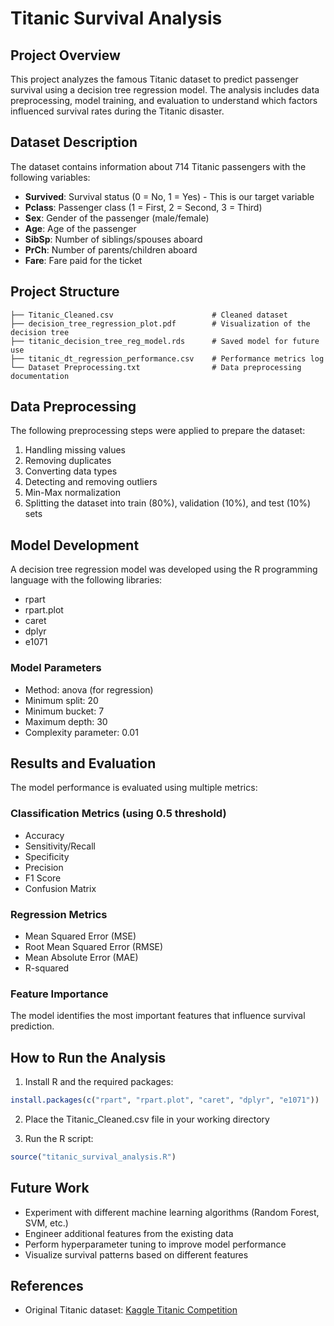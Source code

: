 # Titanic Survival Analysis

## Project Overview
This project analyzes the famous Titanic dataset to predict passenger survival using a decision tree regression model. The analysis includes data preprocessing, model training, and evaluation to understand which factors influenced survival rates during the Titanic disaster.

## Dataset Description
The dataset contains information about 714 Titanic passengers with the following variables:

- **Survived**: Survival status (0 = No, 1 = Yes) - This is our target variable
- **Pclass**: Passenger class (1 = First, 2 = Second, 3 = Third)
- **Sex**: Gender of the passenger (male/female)
- **Age**: Age of the passenger
- **SibSp**: Number of siblings/spouses aboard
- **PrCh**: Number of parents/children aboard
- **Fare**: Fare paid for the ticket

## Project Structure
```
├── Titanic_Cleaned.csv                      # Cleaned dataset
├── decision_tree_regression_plot.pdf        # Visualization of the decision tree
├── titanic_decision_tree_reg_model.rds      # Saved model for future use
├── titanic_dt_regression_performance.csv    # Performance metrics log
└── Dataset Preprocessing.txt                # Data preprocessing documentation
```

## Data Preprocessing
The following preprocessing steps were applied to prepare the dataset:
1. Handling missing values
2. Removing duplicates
3. Converting data types
4. Detecting and removing outliers
5. Min-Max normalization
6. Splitting the dataset into train (80%), validation (10%), and test (10%) sets

## Model Development
A decision tree regression model was developed using the R programming language with the following libraries:
- rpart
- rpart.plot
- caret
- dplyr
- e1071

### Model Parameters
- Method: anova (for regression)
- Minimum split: 20
- Minimum bucket: 7
- Maximum depth: 30
- Complexity parameter: 0.01

## Results and Evaluation
The model performance is evaluated using multiple metrics:

### Classification Metrics (using 0.5 threshold)
- Accuracy
- Sensitivity/Recall
- Specificity
- Precision
- F1 Score
- Confusion Matrix

### Regression Metrics
- Mean Squared Error (MSE)
- Root Mean Squared Error (RMSE)
- Mean Absolute Error (MAE)
- R-squared

### Feature Importance
The model identifies the most important features that influence survival prediction.

## How to Run the Analysis
1. Install R and the required packages:
```R
install.packages(c("rpart", "rpart.plot", "caret", "dplyr", "e1071"))
```

2. Place the Titanic_Cleaned.csv file in your working directory

3. Run the R script:
```R
source("titanic_survival_analysis.R")
```

## Future Work
- Experiment with different machine learning algorithms (Random Forest, SVM, etc.)
- Engineer additional features from the existing data
- Perform hyperparameter tuning to improve model performance
- Visualize survival patterns based on different features

## References
- Original Titanic dataset: [Kaggle Titanic Competition](https://www.kaggle.com/c/titanic)
